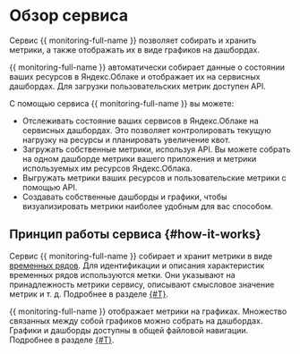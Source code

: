 # Обзор сервиса

Сервис {{ monitoring-full-name }} позволяет собирать и хранить метрики, а также отображать их в виде графиков на
дашбордах.

{{ monitoring-full-name }} автоматически собирает данные о состоянии ваших ресурсов в Яндекс.Облаке
 и отображает их на сервисных дашбордах. Для загрузки пользовательских метрик доступен API.

С помощью сервиса {{ monitoring-full-name }} вы можете:

- Отслеживать состояние ваших сервисов в Яндекс.Облаке на сервисных дашбордах. Это позволяет контролировать текущую
нагрузку на ресурсы и планировать увеличение квот.
- Загружать собственные метрики, используя API. Вы можете собрать на одном дашборде метрики вашего приложения и метрики
используемых им ресурсов Яндекс.Облака.
- Выгружать метрики ваших ресурсов и пользовательские метрики с помощью API.
- Создавать собственные дашборды и графики, чтобы визуализировать метрики наиболее удобным для вас способом.

## Принцип работы сервиса {#how-it-works}

Сервис {{ monitoring-full-name }} собирает и хранит метрики в виде [временных рядов](https://ru.wikipedia.org/wiki/Временной_ряд).
Для идентификации и описания характеристик временных рядов используются метки. Они указывают на принадлежность метрики сервису,
описывают смысловое значение метрик и т. д. Подробнее в разделе [{#T}](data-model.md).

{{ monitoring-full-name }} отображает метрики на графиках. Множество связанных между собой графиков можно собрать на дашбордах. Графики и дашборды доступны в общей файловой навигации. Подробнее в разделе [{#T}](visualization/index.md).
